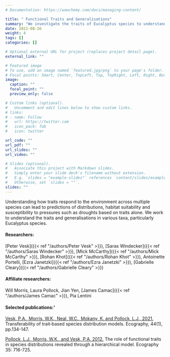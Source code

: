 ```yaml
---
# Documentation: https://wowchemy.com/docs/managing-content/

title: " Functional Traits and Generalisations"
summary: "We investigate the traits of Eucalyptus species to understand generalisations of the traits, predictings distributions, habitat suitability and susceptibility to pressures such as droughts."
date: 2021-08-26
weight: 4
tags: []
categories: []

# Optional external URL for project (replaces project detail page).
external_link: ""

# Featured image
# To use, add an image named `featured.jpg/png` to your page's folder.
# Focal points: Smart, Center, TopLeft, Top, TopRight, Left, Right, BottomLeft, Bottom, BottomRight.
image:
  caption: ""
  focal_point: ""
  preview_only: false

# Custom links (optional).
#   Uncomment and edit lines below to show custom links.
# links:
# - name: Follow
#   url: https://twitter.com
#   icon_pack: fab
#   icon: twitter

url_code: ""
url_pdf: ""
url_slides: ""
url_video: ""

# Slides (optional).
#   Associate this project with Markdown slides.
#   Simply enter your slide deck's filename without extension.
#   E.g. `slides = "example-slides"` references `content/slides/example-slides.md`.
#   Otherwise, set `slides = ""`.
slides: ""
---
```

Understanding how traits respond to the environment across multiple species can lead to predictions of distributions, habitat suitability and susceptibility to pressures such as droughts based on traits alone. We work to understand the traits and generalisations in various taxa, particularly Eucalyptus species.

#### Researchers:  
[Peter Vesk]({{< ref "/authors/Peter Vesk" >}}), [Saras Windecker]({{< ref "/authors/Saras Windecker" >}}), [Mick McCarthy]({{< ref "/authors/Mick McCarthy" >}}), [Rohan Khot]({{< ref "/authors/Rohan Khot" >}}), Antoinette Portelli, [Ezra Janetzki]({{< ref "/authors/Ezra Janetzki" >}}), [Gabrielle Cleary]({{< ref "/authors/Gabrielle Cleary" >}})  
  

#### Affiliate researchers:  
Will Morris, Laura Pollock, Jian Yen, [James Camac]({{< ref "/authors/James Camac" >}}), Pia Lentini  
  
#### Selected publications:'
[Vesk, P.A., Morris, W.K., Neal, W.C., Mokany, K. and Pollock, L.J., 2021.](https://doi.org/10.1111/ecog.05179) Transferability of trait‐based species distribution models. Ecography, 44(1), pp.134-147.
  
[Pollock, L.J., Morris, W.K., and Vesk, P.A. 2012.](https://doi.org/10.1111/j.1600-0587.2011.07085.x) The role of functional traits in species distributions revealed through a hierarchical model. Ecography 35: 716-725.
  